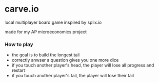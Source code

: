 # carve.io

local multiplayer board game inspired by splix.io

made for my AP microeconomics project

### How to play

- the goal is to build the longest tail
- correctly anwser a question gives you one more dice
- if you touch another player's head, the player will lose all progress and restart
- if you touch another player's tail, the player will lose their tail
